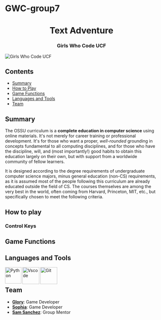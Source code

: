 # GWC-group7
<h1 align="center">Text Adventure</h1>
<h3 align="center">Girls Who Code UCF</h3>

![Girls Who Code UCF](https://cdn.discordapp.com/attachments/1010039856413552732/1102673193417846795/Pink_Pastel_Gradient_Twitter_Header.png)


## Contents

- [Summary](##summary)
- [How to Play](##how-to-play)
- [Game Functions](##game-functions)
- [Languages and Tools](##languages-and-tools)
- [Team](#team)

## Summary

The OSSU curriculum is a **complete education in computer science** using online materials.
It's not merely for career training or professional development.
It's for those who want a proper, *well-rounded* grounding in concepts fundamental to all computing disciplines,
and for those who have the discipline, will, and (most importantly!) good habits to obtain this education largely on their own,
but with support from a worldwide community of fellow learners.

It is designed according to the degree requirements of undergraduate computer science majors, minus general education (non-CS) requirements,
as it is assumed most of the people following this curriculum are already educated outside the field of CS.
The courses themselves are among the very best in the world, often coming from Harvard, Princeton, MIT, etc.,
but specifically chosen to meet the following criteria.

## How to play

### Control Keys

## Game Functions

## Languages and Tools

<img align="left" alt="Python" width="54px" src="https://cdn.jsdelivr.net/gh/devicons/devicon/icons/python/python-plain.svg" />
<img align="left" alt="Vscode" width="56px" src="https://cdn.jsdelivr.net/gh/devicons/devicon/icons/vscode/vscode-original.svg" />  
<img align="left" alt="Git" width="56px" src="https://cdn.jsdelivr.net/gh/devicons/devicon/icons/git/git-plain.svg" />
</br>
</br>


## Team

* **[Glory](https://github.com/Glory-SM)**: Game Developer
* **[Sophia](https://github.com/sopgeo)**: Game Developer
* **[Sam Sanchez](https://github.com/samsannchez)**: Group Mentor
